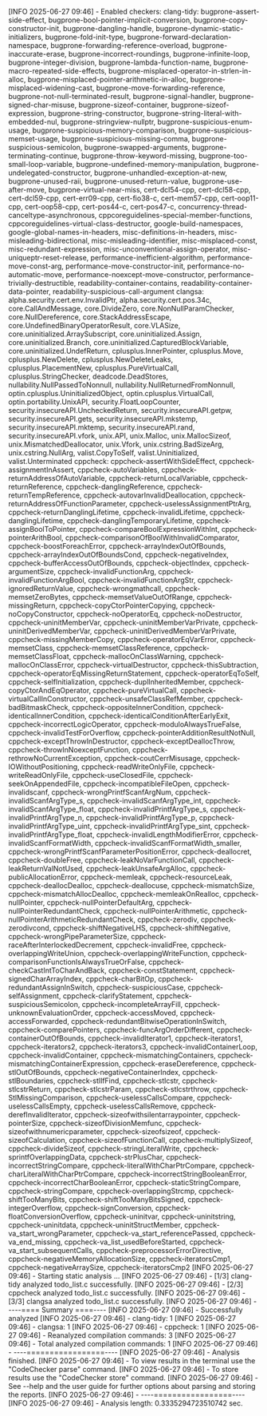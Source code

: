 [INFO 2025-06-27 09:46] - Enabled checkers:
clang-tidy: bugprone-assert-side-effect, bugprone-bool-pointer-implicit-conversion, bugprone-copy-constructor-init, bugprone-dangling-handle, bugprone-dynamic-static-initializers, bugprone-fold-init-type, bugprone-forward-declaration-namespace, bugprone-forwarding-reference-overload, bugprone-inaccurate-erase, bugprone-incorrect-roundings, bugprone-infinite-loop, bugprone-integer-division, bugprone-lambda-function-name, bugprone-macro-repeated-side-effects, bugprone-misplaced-operator-in-strlen-in-alloc, bugprone-misplaced-pointer-arithmetic-in-alloc, bugprone-misplaced-widening-cast, bugprone-move-forwarding-reference, bugprone-not-null-terminated-result, bugprone-signal-handler, bugprone-signed-char-misuse, bugprone-sizeof-container, bugprone-sizeof-expression, bugprone-string-constructor, bugprone-string-literal-with-embedded-nul, bugprone-stringview-nullptr, bugprone-suspicious-enum-usage, bugprone-suspicious-memory-comparison, bugprone-suspicious-memset-usage, bugprone-suspicious-missing-comma, bugprone-suspicious-semicolon, bugprone-swapped-arguments, bugprone-terminating-continue, bugprone-throw-keyword-missing, bugprone-too-small-loop-variable, bugprone-undefined-memory-manipulation, bugprone-undelegated-constructor, bugprone-unhandled-exception-at-new, bugprone-unused-raii, bugprone-unused-return-value, bugprone-use-after-move, bugprone-virtual-near-miss, cert-dcl54-cpp, cert-dcl58-cpp, cert-dcl59-cpp, cert-err09-cpp, cert-fio38-c, cert-mem57-cpp, cert-oop11-cpp, cert-oop58-cpp, cert-pos44-c, cert-pos47-c, concurrency-thread-canceltype-asynchronous, cppcoreguidelines-special-member-functions, cppcoreguidelines-virtual-class-destructor, google-build-namespaces, google-global-names-in-headers, misc-definitions-in-headers, misc-misleading-bidirectional, misc-misleading-identifier, misc-misplaced-const, misc-redundant-expression, misc-unconventional-assign-operator, misc-uniqueptr-reset-release, performance-inefficient-algorithm, performance-move-const-arg, performance-move-constructor-init, performance-no-automatic-move, performance-noexcept-move-constructor, performance-trivially-destructible, readability-container-contains, readability-container-data-pointer, readability-suspicious-call-argument
clangsa: alpha.security.cert.env.InvalidPtr, alpha.security.cert.pos.34c, core.CallAndMessage, core.DivideZero, core.NonNullParamChecker, core.NullDereference, core.StackAddressEscape, core.UndefinedBinaryOperatorResult, core.VLASize, core.uninitialized.ArraySubscript, core.uninitialized.Assign, core.uninitialized.Branch, core.uninitialized.CapturedBlockVariable, core.uninitialized.UndefReturn, cplusplus.InnerPointer, cplusplus.Move, cplusplus.NewDelete, cplusplus.NewDeleteLeaks, cplusplus.PlacementNew, cplusplus.PureVirtualCall, cplusplus.StringChecker, deadcode.DeadStores, nullability.NullPassedToNonnull, nullability.NullReturnedFromNonnull, optin.cplusplus.UninitializedObject, optin.cplusplus.VirtualCall, optin.portability.UnixAPI, security.FloatLoopCounter, security.insecureAPI.UncheckedReturn, security.insecureAPI.getpw, security.insecureAPI.gets, security.insecureAPI.mkstemp, security.insecureAPI.mktemp, security.insecureAPI.rand, security.insecureAPI.vfork, unix.API, unix.Malloc, unix.MallocSizeof, unix.MismatchedDeallocator, unix.Vfork, unix.cstring.BadSizeArg, unix.cstring.NullArg, valist.CopyToSelf, valist.Uninitialized, valist.Unterminated
cppcheck: cppcheck-assertWithSideEffect, cppcheck-assignmentInAssert, cppcheck-autoVariables, cppcheck-returnAddressOfAutoVariable, cppcheck-returnLocalVariable, cppcheck-returnReference, cppcheck-danglingReference, cppcheck-returnTempReference, cppcheck-autovarInvalidDeallocation, cppcheck-returnAddressOfFunctionParameter, cppcheck-uselessAssignmentPtrArg, cppcheck-returnDanglingLifetime, cppcheck-invalidLifetime, cppcheck-danglingLifetime, cppcheck-danglingTemporaryLifetime, cppcheck-assignBoolToPointer, cppcheck-compareBoolExpressionWithInt, cppcheck-pointerArithBool, cppcheck-comparisonOfBoolWithInvalidComparator, cppcheck-boostForeachError, cppcheck-arrayIndexOutOfBounds, cppcheck-arrayIndexOutOfBoundsCond, cppcheck-negativeIndex, cppcheck-bufferAccessOutOfBounds, cppcheck-objectIndex, cppcheck-argumentSize, cppcheck-invalidFunctionArg, cppcheck-invalidFunctionArgBool, cppcheck-invalidFunctionArgStr, cppcheck-ignoredReturnValue, cppcheck-wrongmathcall, cppcheck-memsetZeroBytes, cppcheck-memsetValueOutOfRange, cppcheck-missingReturn, cppcheck-copyCtorPointerCopying, cppcheck-noCopyConstructor, cppcheck-noOperatorEq, cppcheck-noDestructor, cppcheck-uninitMemberVar, cppcheck-uninitMemberVarPrivate, cppcheck-uninitDerivedMemberVar, cppcheck-uninitDerivedMemberVarPrivate, cppcheck-missingMemberCopy, cppcheck-operatorEqVarError, cppcheck-memsetClass, cppcheck-memsetClassReference, cppcheck-memsetClassFloat, cppcheck-mallocOnClassWarning, cppcheck-mallocOnClassError, cppcheck-virtualDestructor, cppcheck-thisSubtraction, cppcheck-operatorEqMissingReturnStatement, cppcheck-operatorEqToSelf, cppcheck-selfInitialization, cppcheck-duplInheritedMember, cppcheck-copyCtorAndEqOperator, cppcheck-pureVirtualCall, cppcheck-virtualCallInConstructor, cppcheck-unsafeClassRefMember, cppcheck-badBitmaskCheck, cppcheck-oppositeInnerCondition, cppcheck-identicalInnerCondition, cppcheck-identicalConditionAfterEarlyExit, cppcheck-incorrectLogicOperator, cppcheck-moduloAlwaysTrueFalse, cppcheck-invalidTestForOverflow, cppcheck-pointerAdditionResultNotNull, cppcheck-exceptThrowInDestructor, cppcheck-exceptDeallocThrow, cppcheck-throwInNoexceptFunction, cppcheck-rethrowNoCurrentException, cppcheck-coutCerrMisusage, cppcheck-IOWithoutPositioning, cppcheck-readWriteOnlyFile, cppcheck-writeReadOnlyFile, cppcheck-useClosedFile, cppcheck-seekOnAppendedFile, cppcheck-incompatibleFileOpen, cppcheck-invalidscanf, cppcheck-wrongPrintfScanfArgNum, cppcheck-invalidScanfArgType_s, cppcheck-invalidScanfArgType_int, cppcheck-invalidScanfArgType_float, cppcheck-invalidPrintfArgType_s, cppcheck-invalidPrintfArgType_n, cppcheck-invalidPrintfArgType_p, cppcheck-invalidPrintfArgType_uint, cppcheck-invalidPrintfArgType_sint, cppcheck-invalidPrintfArgType_float, cppcheck-invalidLengthModifierError, cppcheck-invalidScanfFormatWidth, cppcheck-invalidScanfFormatWidth_smaller, cppcheck-wrongPrintfScanfParameterPositionError, cppcheck-deallocret, cppcheck-doubleFree, cppcheck-leakNoVarFunctionCall, cppcheck-leakReturnValNotUsed, cppcheck-leakUnsafeArgAlloc, cppcheck-publicAllocationError, cppcheck-memleak, cppcheck-resourceLeak, cppcheck-deallocDealloc, cppcheck-deallocuse, cppcheck-mismatchSize, cppcheck-mismatchAllocDealloc, cppcheck-memleakOnRealloc, cppcheck-nullPointer, cppcheck-nullPointerDefaultArg, cppcheck-nullPointerRedundantCheck, cppcheck-nullPointerArithmetic, cppcheck-nullPointerArithmeticRedundantCheck, cppcheck-zerodiv, cppcheck-zerodivcond, cppcheck-shiftNegativeLHS, cppcheck-shiftNegative, cppcheck-wrongPipeParameterSize, cppcheck-raceAfterInterlockedDecrement, cppcheck-invalidFree, cppcheck-overlappingWriteUnion, cppcheck-overlappingWriteFunction, cppcheck-comparisonFunctionIsAlwaysTrueOrFalse, cppcheck-checkCastIntToCharAndBack, cppcheck-constStatement, cppcheck-signedCharArrayIndex, cppcheck-charBitOp, cppcheck-redundantAssignInSwitch, cppcheck-suspiciousCase, cppcheck-selfAssignment, cppcheck-clarifyStatement, cppcheck-suspiciousSemicolon, cppcheck-incompleteArrayFill, cppcheck-unknownEvaluationOrder, cppcheck-accessMoved, cppcheck-accessForwarded, cppcheck-redundantBitwiseOperationInSwitch, cppcheck-comparePointers, cppcheck-funcArgOrderDifferent, cppcheck-containerOutOfBounds, cppcheck-invalidIterator1, cppcheck-iterators1, cppcheck-iterators2, cppcheck-iterators3, cppcheck-invalidContainerLoop, cppcheck-invalidContainer, cppcheck-mismatchingContainers, cppcheck-mismatchingContainerExpression, cppcheck-eraseDereference, cppcheck-stlOutOfBounds, cppcheck-negativeContainerIndex, cppcheck-stlBoundaries, cppcheck-stlIfFind, cppcheck-stlcstr, cppcheck-stlcstrReturn, cppcheck-stlcstrParam, cppcheck-stlcstrthrow, cppcheck-StlMissingComparison, cppcheck-uselessCallsCompare, cppcheck-uselessCallsEmpty, cppcheck-uselessCallsRemove, cppcheck-derefInvalidIterator, cppcheck-sizeofwithsilentarraypointer, cppcheck-pointerSize, cppcheck-sizeofDivisionMemfunc, cppcheck-sizeofwithnumericparameter, cppcheck-sizeofsizeof, cppcheck-sizeofCalculation, cppcheck-sizeofFunctionCall, cppcheck-multiplySizeof, cppcheck-divideSizeof, cppcheck-stringLiteralWrite, cppcheck-sprintfOverlappingData, cppcheck-strPlusChar, cppcheck-incorrectStringCompare, cppcheck-literalWithCharPtrCompare, cppcheck-charLiteralWithCharPtrCompare, cppcheck-incorrectStringBooleanError, cppcheck-incorrectCharBooleanError, cppcheck-staticStringCompare, cppcheck-stringCompare, cppcheck-overlappingStrcmp, cppcheck-shiftTooManyBits, cppcheck-shiftTooManyBitsSigned, cppcheck-integerOverflow, cppcheck-signConversion, cppcheck-floatConversionOverflow, cppcheck-uninitvar, cppcheck-uninitstring, cppcheck-uninitdata, cppcheck-uninitStructMember, cppcheck-va_start_wrongParameter, cppcheck-va_start_referencePassed, cppcheck-va_end_missing, cppcheck-va_list_usedBeforeStarted, cppcheck-va_start_subsequentCalls, cppcheck-preprocessorErrorDirective, cppcheck-negativeMemoryAllocationSize, cppcheck-iteratorsCmp1, cppcheck-negativeArraySize, cppcheck-iteratorsCmp2
[INFO 2025-06-27 09:46] - Starting static analysis ...
[INFO 2025-06-27 09:46] - [1/3] clang-tidy analyzed todo_list.c successfully.
[INFO 2025-06-27 09:46] - [2/3] cppcheck analyzed todo_list.c successfully.
[INFO 2025-06-27 09:46] - [3/3] clangsa analyzed todo_list.c successfully.
[INFO 2025-06-27 09:46] - ----==== Summary ====----
[INFO 2025-06-27 09:46] - Successfully analyzed
[INFO 2025-06-27 09:46] -   clang-tidy: 1
[INFO 2025-06-27 09:46] -   clangsa: 1
[INFO 2025-06-27 09:46] -   cppcheck: 1
[INFO 2025-06-27 09:46] - Reanalyzed compilation commands: 3
[INFO 2025-06-27 09:46] - Total analyzed compilation commands: 1
[INFO 2025-06-27 09:46] - ----=================----
[INFO 2025-06-27 09:46] - Analysis finished.
[INFO 2025-06-27 09:46] - To view results in the terminal use the "CodeChecker parse" command.
[INFO 2025-06-27 09:46] - To store results use the "CodeChecker store" command.
[INFO 2025-06-27 09:46] - See --help and the user guide for further options about parsing and storing the reports.
[INFO 2025-06-27 09:46] - ----=================----
[INFO 2025-06-27 09:46] - Analysis length: 0.3335294723510742 sec.
